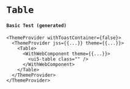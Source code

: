 # `Table`

#### `Basic Test (generated)`

```
<ThemeProvider withToastContainer={false}>
  <ThemeProvider jss={{...}} theme={{...}}>
    <Table>
      <WithWebComponent theme={{...}}>
        <ui5-table class="" />
      </WithWebComponent>
    </Table>
  </ThemeProvider>
</ThemeProvider>
```

